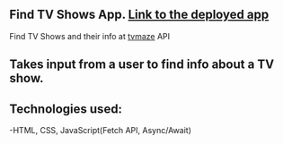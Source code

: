## Find TV Shows App. [Link to the deployed app](https://nick404s.github.io/find-tv-show-app/)
Find TV Shows and their info at [tvmaze](https://www.tvmaze.com/api) API

## Takes input from a user to find info about a TV show.

## Technologies used:
-HTML, CSS, JavaScript(Fetch API, Async/Await)

